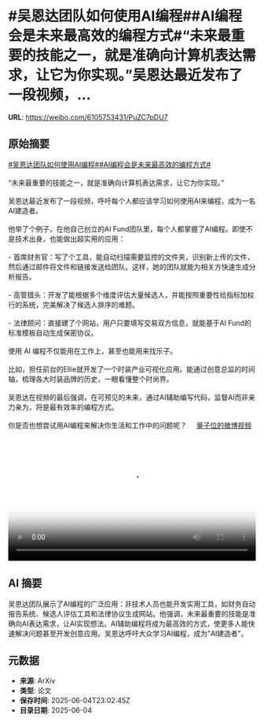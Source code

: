 # #吴恩达团队如何使用AI编程##AI编程会是未来最高效的编程方式#“未来最重要的技能之一，就是准确向计算机表达需求，让它为你实现。”吴恩达最近发布了一段视频，...

**URL**: https://weibo.com/6105753431/PuZC7pDU7

## 原始摘要

<a href="https://m.weibo.cn/search?containerid=231522type%3D1%26t%3D10%26q%3D%23%E5%90%B4%E6%81%A9%E8%BE%BE%E5%9B%A2%E9%98%9F%E5%A6%82%E4%BD%95%E4%BD%BF%E7%94%A8AI%E7%BC%96%E7%A8%8B%23&amp;extparam=%23%E5%90%B4%E6%81%A9%E8%BE%BE%E5%9B%A2%E9%98%9F%E5%A6%82%E4%BD%95%E4%BD%BF%E7%94%A8AI%E7%BC%96%E7%A8%8B%23" data-hide=""><span class="surl-text">#吴恩达团队如何使用AI编程#</span></a><a href="https://m.weibo.cn/search?containerid=231522type%3D1%26t%3D10%26q%3D%23AI%E7%BC%96%E7%A8%8B%E4%BC%9A%E6%98%AF%E6%9C%AA%E6%9D%A5%E6%9C%80%E9%AB%98%E6%95%88%E7%9A%84%E7%BC%96%E7%A8%8B%E6%96%B9%E5%BC%8F%23&amp;extparam=%23AI%E7%BC%96%E7%A8%8B%E4%BC%9A%E6%98%AF%E6%9C%AA%E6%9D%A5%E6%9C%80%E9%AB%98%E6%95%88%E7%9A%84%E7%BC%96%E7%A8%8B%E6%96%B9%E5%BC%8F%23" data-hide=""><span class="surl-text">#AI编程会是未来最高效的编程方式#</span></a><br><br>“未来最重要的技能之一，就是准确向计算机表达需求，让它为你实现。”<br><br>吴恩达最近发布了一段视频，呼吁每个人都应该学习如何使用AI来编程，成为一名AI建造者。<br><br>他举了个例子，在他自己创立的AI Fund团队里，每个人都掌握了AI编程。即使不是技术出身，也能做出超实用的应用：<br><br>- 首席财务官：写了个工具，能自动扫描需要监控的文件夹，识别新上传的文件，然后通过邮件将文件和链接发送给团队。这样，她的团队就能为相关方快速生成分析报告。<br><br>- 高管猎头：开发了能根据多个维度评估大量候选人，并能按照重要性给指标加权行的系统，完美解决了候选人排序的难题。<br><br>- 法律顾问：直接建了个网站，用户只要填写交易双方信息，就能基于AI Fund的标准模板自动生成保密协议。<br><br>使用 AI 编程不仅能用在工作上，甚至也能用来找乐子。<br><br>比如，担任前台的Ellie就开发了一个时装产业可视化应用。能通过创意总监的时间轴，梳理各大时装品牌的历史，一眼看懂整个时尚界。<br><br>吴恩达在视频的最后强调，在可预见的未来，通过AI辅助编写代码，监督AI而非亲力亲为，将是最有效率的编程方式。<br><br>你是否也想尝试用AI编程来解决你生活和工作中的问题呢？ <a href="https://video.weibo.com/show?fid=1034:5173866046357579" data-hide=""><span class="url-icon"><img style="width: 1rem;height: 1rem" src="https://h5.sinaimg.cn/upload/2015/09/25/3/timeline_card_small_video_default.png" referrerpolicy="no-referrer"></span><span class="surl-text">量子位的微博视频</span></a><br clear="both"><div style="clear: both"></div><video controls="controls" poster="https://tvax4.sinaimg.cn/orj480/006Fd7o3ly1i23fhdcensj31hc0u0gni.jpg" style="width: 100%"><source src="https://f.video.weibocdn.com/o0/9ALbcPkwlx08oMqwnqFi01041200GZJh0E010.mp4?label=mp4_720p&amp;template=1280x720.25.0&amp;ori=0&amp;ps=1Cx9YB1mmR49jS&amp;Expires=1749081713&amp;ssig=lewOU2XG%2BA&amp;KID=unistore,video"><source src="https://f.video.weibocdn.com/o0/L6nToHC9lx08oMqvtNW801041200mYod0E010.mp4?label=mp4_hd&amp;template=852x480.25.0&amp;ori=0&amp;ps=1Cx9YB1mmR49jS&amp;Expires=1749081713&amp;ssig=ef7fBllBkW&amp;KID=unistore,video"><source src="https://f.video.weibocdn.com/o0/0CKKdpmvlx08oMquS9Ru01041200f2Of0E010.mp4?label=mp4_ld&amp;template=640x360.25.0&amp;ori=0&amp;ps=1Cx9YB1mmR49jS&amp;Expires=1749081713&amp;ssig=%2FncwpfkTmh&amp;KID=unistore,video"><p>视频无法显示，请前往<a href="https://video.weibo.com/show?fid=1034%3A5173866046357579" target="_blank" rel="noopener noreferrer">微博视频</a>观看。</p></video>

## AI 摘要

吴恩达团队展示了AI编程的广泛应用：非技术人员也能开发实用工具，如财务自动报告系统、候选人评估工具和法律协议生成网站。他强调，未来最重要的技能是准确向AI表达需求，让AI实现想法。AI辅助编程将成为最高效的方式，使更多人能快速解决问题甚至开发创意应用。吴恩达呼吁大众学习AI编程，成为"AI建造者"。

## 元数据

- **来源**: ArXiv
- **类型**: 论文
- **保存时间**: 2025-06-04T23:02:45Z
- **目录日期**: 2025-06-04
